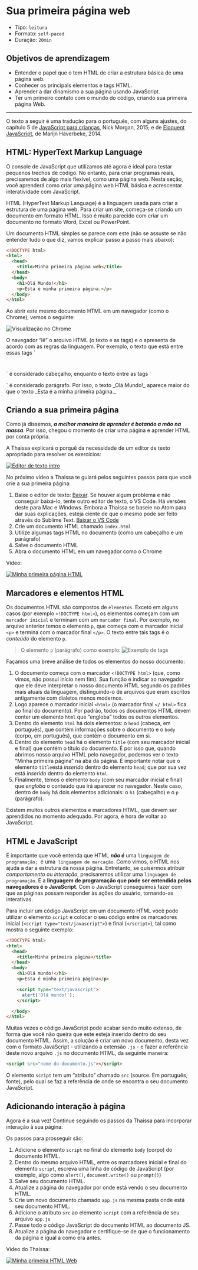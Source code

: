 # Sua primeira página web

- Tipo: `leitura`
- Formato: `self-paced`
- Duração: `20min`

## Objetivos de aprendizagem

- Entender o papel que o tem HTML de criar a estrutura básica de uma página web.
- Conhecer os principais elementos e tags HTML.
- Aprender a dar dinamismo a sua página usando JavaScript.
- Ter um primeiro contato com o mundo do código, criando sua primeira página
  Web.

***

O texto a seguir é uma tradução para o português, com alguns ajustes, do
capítulo 5 de [JavaScript para
crianças](http://pepa.holla.cz/wp-content/uploads/2015/11/JavaScript-for-Kids.pdf),
Nick Morgan, 2015; e de [Eloquent
JavaScript](http://braziljs.github.io/eloquente-javascript/), de Marijn
Haverbeke, 2014.

## HTML: HyperText Markup Language

O console de JavaScript que utilizamos até agora é ideal para testar pequenos
trechos de código. No entanto, para criar programas reais, precisaremos de algo
mais flexível, como uma página web. Nesta seção, você aprenderá como criar uma
página web HTML básica e acrescentar interatividade com JavaScript.

HTML (HyperText Markup Language) é a linguagem usada para criar a estrutura de
uma página web. Para criar um site, começa-se criando um documento em formato
HTML. Isso é muito parecido com criar um documento no formato Word, Excel ou
PowerPoint.

Um documento HTML simples se parece com este (não se assuste se não entender
tudo o que diz, vamos explicar passo a passo mais abaixo):

```html
<!DOCTYPE html>
<html>
  <head>
    <title>Minha primeira página web</title>
  </head>
  <body>
    <h1>Olá Mundo!</h1>
    <p>Esta é minha primeira página.</p>
  </body>
</html>
```

Ao abrir este mesmo documento HTML em um navegador (como o Chrome), vemos o
seguinte:

![Visualização no
Chrome](https://user-images.githubusercontent.com/25912510/37315484-fdd43c6e-2627-11e8-835d-1b7b71a7913b.png)

O navegador “lê” o arquivo HTML (o texto e as tags) e o apresenta de acordo com
as regras da linguagem. Por exemplo, o texto que está entre essas tags `<h1>
</h1>` é considerado cabeçalho, enquanto o texto entre as tags `<p> </p>` é
considerado parágrafo. Por isso, o texto _Olá Mundo!_ aparece maior do que o
texto _Esta é a minha primeira página._

## Criando a sua primeira página

Como já dissemos, _**a melhor maneira de aprender é botando a mão na massa**_.
Por isso, chegou o momento de criar uma página e aprender HTML por conta
própria.

A Thaissa  explicará o porquê da necessidade de um editor de texto apropriado
para resolver os exercícios:

[![Editor de texto
intro](https://embed-ssl.wistia.com/deliveries/8cff57d37f73a74a557d246050d583027af215ce.jpg?image_play_button_size=2x&amp;image_crop_resized=960x540&amp;image_play_button=1&amp;image_play_button_color=f7b617e0)](https://laboratoria.wistia.com/medias/37gb5iondx?wvideo=37gb5iondx)

No próximo vídeo a Thaissa te guiará pelos seguintes passos para que você crie a
sua primeira página:

1. Baixe o editor de texto: [Baixar](https://atom.io/). Se houver algum problema
   e não conseguir baixá-lo, tente outro editor de texto, o VS Code. Há versões
   deste para Mac e Windows. Embora a Thaissa se baseie no Atom para dar suas
   explicações, esteja ciente de que o mesmo pode ser feito através do Sublime
   Text. [Baixar o VS Code](https://code.visualstudio.com/Download)
2. Crie um documento HTML chamado `index.html`
3. Utilize algumas tags HTML no documento (como um cabeçalho e um parágrafo)
4. Salve o documento HTML
5. Abra o documento HTML em um navegador como o Chrome

Video:

[![Minha primeira página
HTML](https://embed-ssl.wistia.com/deliveries/5965a3abc9c483a990a081c16a199ce6ea2d70ce.jpg?image_play_button_size=2x&amp;image_crop_resized=960x540&amp;image_play_button=1&amp;image_play_button_color=f7b617e0)](https://laboratoria.wistia.com/medias/u3xr67d4he?wvideo=u3xr67d4he)

## Marcadores e elementos HTML

Os documentos HTML são compostos de `elementos`. Exceto em alguns casos (por
exemplo `<!DOCTYPE html>`), os elementos começam com um `marcador inicial` e
terminam com um `marcador final`. Por exemplo, no arquivo anterior temos o
elemento `p`, que começa com o marcador inicial `<p>` e termina com o marcador
final `</p>`. O texto entre tais tags é o _conteúdo_ do elemento `p`.

> O elemento `p` (parágrafo) como exemplo: ![Exemplo de
> tags](https://user-images.githubusercontent.com/25912510/37315511-1c0f070e-2628-11e8-8935-928fb17d6747.png)

Façamos uma breve análise de todos os elementos do nosso documento:

1. O documento começa com o marcador `<!DOCTYPE html>` (que, como vimos, não
   possui início nem fim). Sua função é indicar ao navegador que ele deve
   interpretar o nosso documento HTML segundo os padrões mais atuais da
   linguagem, distinguindo-o de arquivos que eram escritos antigamente com
   dialetos menos modernos.
2. Logo aparece o marcador inicial `<html>` (o marcador final `</ html>` fica ao
   final do documento). Por padrão, todos os documentos HTML devem conter um
   elemento `html` que “engloba” todos os outros elementos.
3. Dentro do elemento `html` há dois elementos: o `head` (cabeça, em português),
   que contém informações sobre o documento e o `body` (corpo, em português),
   que contém o documento em si.
4. Dentro do elemento `head` há o elemento `title` (com seu marcador inicial e
   final) que contém o título do documento. É por isso que, quando abrimos
   nosso arquivo HTML pelo navegador, podemos ver o texto “Minha primeira
   página” na aba da página. É importante notar que o elemento `title`está
   _inserido_ dentro do elemento `head`; que por sua vez está _inserido_ dentro
   do elemento `html`.
5. Finalmente, temos o elemento `body` (com seu marcador inicial e final) que
   _engloba_ o conteúdo que irá aparecer no navegador. Neste caso, dentro de
   `body` há dois elementos adicionais: o `h1` (cabeçalho) e o `p` (parágrafo).

<!--
Una manera de visualizar este concepto de "encapsulado" donde unos elementos
"contienen" a otros es a través de este gráfico:

![HTML Jerarquía](http://apprize.info/javascript/kids/kids.files/image057.jpg)
-->

Existem muitos outros elementos e marcadores HTML, que devem ser aprendidos no
momento adequado. Por agora, é hora de voltar ao JavaScript.

<!-- ## HTML + CSS
Agrega estilos con CSS
-->

## HTML e JavaScript

É importante que você entenda que HTML _**não é**_ uma `linguagem de
programação; `é uma` linguagem de marcação`. Como vimos, o HTML nos ajuda a dar
a estrutura da nossa página. Entretanto, se quisermos atribuir _comportamento_
ou _interação_, precisaremos utilizar uma `linguagem de
programação`. E a **linguagem de programação que pode ser entendida pelos
navegadores é o JavaScript**. Com o JavaScript conseguimos fazer com que as
páginas possam responder às ações do usuário, tornando-as interativas.

Para incluir um código JavaScript em um documento HTML você pode utilizar o
elemento `script` e colocar o seu código entre os marcadores inicial (`<script
type="text/javascript">`) e final (`</script>`), tal como mostra o seguinte
exemplo:

```html
<!DOCTYPE html>
<html>
  <head>
    <title>Minha primeira página</title>
  </head>
  <body>
    <h1>Olá mundo!</h1>
    <p>Esta é minha primeira página</p>

    <script type="text/javascript">
      alert('Olá mundo!');
    </script>

  </body>
</html>
```

Muitas vezes o código JavaScript pode acabar sendo muito extenso, de forma que
você não queira que este esteja inserido dentro do seu documento HTML. Assim, a
solução é criar um novo documento, desta vez com o formato JavaScript -
utilizando a extensão `.js` - e fazer a referência deste novo arquivo `.js` no
documento HTML, da seguinte maneira:

```html
<script src="nome-do-documento.js"></script>
```

O elemento `script` tem um “atributo” chamado `src` (source. Em português,
fonte), pelo qual se faz a referência de onde se encontra o seu documento
JavaScript.

## Adicionando interação à página

Agora é a sua vez! Continue seguindo os passos da Thaissa para incorporar interação à sua página:

Os passos para prosseguir são:

1. Adicione o elemento `script` no final do elemento `body` (corpo) do documento
   HTML.
2. Dentro do mesmo arquivo HTML, entre os marcadores inicial e final do elemento
   `script`, escreva uma linha de código de JavaScript (por exemplo, algo como
   `alert()`, `document.write()` ou `prompt()`)
3. Salve seu documento HTML.
4. Atualize a página do navegador por onde está vendo o seu documento HTML.
5. Crie um novo documento chamado `app.js` na mesma pasta onde está seu
   documento HTML.
6. Adicione o atributo `src` ao elemento `script` com a referência de seu
   arquivo `app.js`
7. Passe todo o código JavaScript do documento HTML ao documento JS.
8. Atualize a página do navegador e certifique-se de que o funcionamento da
   página é igual a como era antes.

Video do Thaissa:

[![Minha primeira HTML
Web](https://embed-ssl.wistia.com/deliveries/b01097fed7f8868ca3f815a940ab9761551e3d78.jpg?image_play_button_size=2x&amp;image_crop_resized=960x540&amp;image_play_button=1&amp;image_play_button_color=f7b617e0)](https://laboratoria.wistia.com/medias/c7dis0vp80?wvideo=c7dis0vp80)

<!--
## Sube tu página a GitHub Pages

y deplegándola en [GitHub Pages](https://pages.github.com/)
-->

